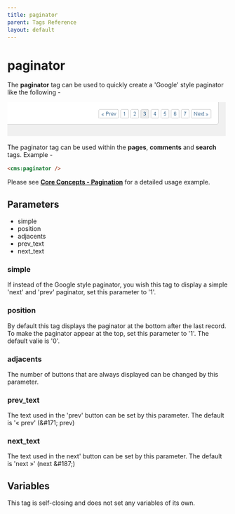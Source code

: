 ```yaml
---
title: paginator
parent: Tags Reference
layout: default
---
```


# paginator

The **paginator** tag can be used to quickly create a 'Google' style paginator like the following -

![](../assets/img/contents/paginator.png)

The paginator tag can be used within the **pages**, **comments** and **search** tags. Example -

```html
<cms:paginator />
```

Please see [**Core Concepts - Pagination**](../concepts/pagination.html) for a detailed usage example.

## Parameters

* simple
* position
* adjacents
* prev\_text
* next\_text

### simple

If instead of the Google style paginator, you wish this tag to display a simple 'next' and 'prev' paginator, set this parameter to '1'.

### position

By default this tag displays the paginator at the bottom after the last record. To make the paginator appear at the top, set this parameter to '1'. The default valie is '0'.

### adjacents

The number of buttons that are always displayed can be changed by this parameter.

### prev_text

The text used in the 'prev' button can be set by this parameter. The default is '« prev' (&amp;#171; prev)

### next_text

The text used in the next' button can be set by this parameter. The default is 'next »' (next &amp;#187;)

## Variables

This tag is self-closing and does not set any variables of its own.
